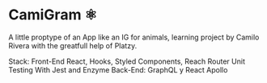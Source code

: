 # CamiGram ⚛️

A little proptype of an App like an IG for animals, learning project by Camilo Rivera with the greatfull help of Platzy. 

Stack:
Front-End React, Hooks, Styled Components, Reach Router Unit Testing With Jest and Enzyme
Back-End: GraphQL y React Apollo

